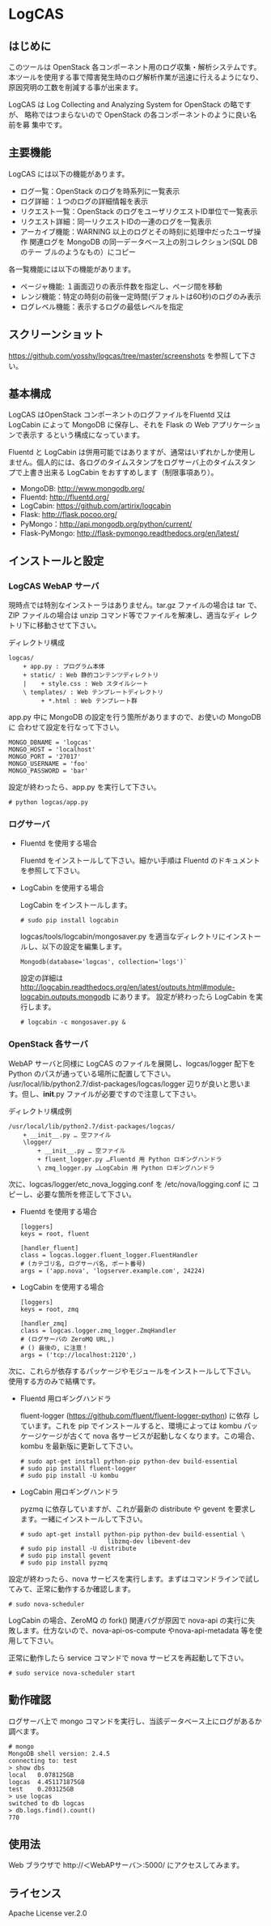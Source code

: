 # LogCAS

## はじめに

このツールは OpenStack 各コンポーネント用のログ収集・解析システムです。
本ツールを使用する事で障害発生時のログ解析作業が迅速に行えるようになり、
原因究明の工数を削減する事が出来ます。

LogCAS は Log Collecting and Analyzing System for OpenStack の略ですが、
略称ではつまらないので OpenStack の各コンポーネントのように良い名前を募
集中です。


## 主要機能

LogCAS には以下の機能があります。

* ログ一覧：OpenStack のログを時系列に一覧表示
* ログ詳細：１つのログの詳細情報を表示
* リクエスト一覧：OpenStack のログをユーザリクエストID単位で一覧表示
* リクエスト詳細：同一リクエストIDの一連のログを一覧表示
* アーカイブ機能：WARNING 以上のログとその時刻に処理中だったユーザ操作
  関連ログを MongoDB の同一データベース上の別コレクション(SQL DBのテー
  ブルのようなもの）にコピー

各一覧機能には以下の機能があります。

* ページャ機能: １画面辺りの表示件数を指定し、ページ間を移動
* レンジ機能：特定の時刻の前後一定時間(デフォルトは60秒)のログのみ表示
* ログレベル機能：表示するログの最低レベルを指定


## スクリーンショット

https://github.com/yosshy/logcas/tree/master/screenshots を参照して下さ
い。


## 基本構成

LogCAS はOpenStack コンポーネントのログファイルをFluentd 又は LogCabin
によって MongoDB に保存し、それを Flask の Web アプリケーションで表示す
るという構成になっています。

Fluentd と LogCabin は併用可能ではありますが、通常はいずれかしか使用し
ません。個人的には、各ログのタイムスタンプをログサーバ上のタイムスタン
プで上書き出来る LogCabin をおすすめします（制限事項あり）。

* MongoDB: http://www.mongodb.org/
* Fluentd: http://fluentd.org/
* LogCabin: https://github.com/artirix/logcabin
* Flask: http://flask.pocoo.org/
* PyMongo：http://api.mongodb.org/python/current/
* Flask-PyMongo: http://flask-pymongo.readthedocs.org/en/latest/


## インストールと設定

### LogCAS WebAP サーバ

現時点では特別なインストーラはありません。tar.gz ファイルの場合は tar
で、ZIP ファイルの場合は unzip コマンド等でファイルを解凍し、適当なディ
レクトリ下に移動させて下さい。

ディレクトリ構成

```
logcas/
    + app.py : プログラム本体
    + static/ : Web 静的コンテンツディレクトリ
    |    + style.css : Web スタイルシート
    \ templates/ : Web テンプレートディレクトリ
         + *.html : Web テンプレート群
```

app.py 中に MongoDB の設定を行う箇所がありますので、お使いの MongoDB に
合わせて設定を行なって下さい。

```
MONGO_DBNAME = 'logcas'
MONGO_HOST = 'localhost'
MONGO_PORT = '27017'
MONGO_USERNAME = 'foo'
MONGO_PASSWORD = 'bar'
```

設定が終わったら、app.py を実行して下さい。

```
# python logcas/app.py
```


### ログサーバ

* Fluentd を使用する場合

  Fluentd をインストールして下さい。細かい手順は Fluentd のドキュメント
  を参照して下さい。

* LogCabin を使用する場合

  LogCabin をインストールします。

  ```
  # sudo pip install logcabin
  ```

  logcas/tools/logcabin/mongosaver.py を適当なディレクトリにインストー
  ルし、以下の設定を編集します。

  ```
  Mongodb(database='logcas', collection='logs')`
  ```

  設定の詳細は
  http://logcabin.readthedocs.org/en/latest/outputs.html#module-logcabin.outputs.mongodb
  にあります。
  設定が終わったら LogCabin を実行します。

  ```
  # logcabin -c mongosaver.py &
  ```

### OpenStack 各サーバ

WebAP サーバと同様に LogCAS のファイルを展開し、logcas/logger 配下を
Python のパスが通っている場所に配置して下さい。
/usr/local/lib/python2.7/dist-packages/logcas/logger 辺りが良いと思いま
す。但し、__init__.py ファイルが必要ですので注意して下さい。

ディレクトリ構成例
```
/usr/local/lib/python2.7/dist-packages/logcas/
    + __init__.py … 空ファイル
    \logger/
        + __init__.py … 空ファイル
        + fluent_logger.py …Fluentd 用 Python ロギングハンドラ
        \ zmq_logger.py …LogCabin 用 Python ロギングハンドラ
```

次に、logcas/logger/etc_nova_logging.conf を /etc/nova/logging.conf に
コピーし、必要な箇所を修正して下さい。

* Fluentd を使用する場合

  ```
  [loggers]
  keys = root, fluent

  [handler_fluent]
  class = logcas.logger.fluent_logger.FluentHandler
  # (カテゴリ名, ログサーバ名, ポート番号)
  args = ('app.nova', 'logserver.example.com', 24224)
  ```
  
* LogCabin を使用する場合

  ```
  [loggers]
  keys = root, zmq

  [handler_zmq]
  class = logcas.logger.zmq_logger.ZmqHandler
  # (ログサーバの ZeroMQ URL,)
  # () 最後の, に注意！
  args = ('tcp://localhost:2120',)
  ```
    
次に、これらが依存するパッケージやモジュールをインストールして下さい。
使用する方のみで結構です。

* Fluentd 用ロギングハンドラ

  fluent-logger (https://github.com/fluent/fluent-logger-python) に依存
  しています。これを pip でインストールすると、環境によっては kombu パッ
  ケージケージが古くて nova 各サービスが起動しなくなります。この場合、
  kombu を最新版に更新して下さい。
  
  ```
  # sudo apt-get install python-pip python-dev build-essential
  # sudo pip install fluent-logger
  # sudo pip install -U kombu
  ```
  
* LogCabin 用ロギングハンドラ

  pyzmq に依存していますが、これが最新の distribute や gevent を要求し
  ます。一緒にインストールして下さい。

  ```
  # sudo apt-get install python-pip python-dev build-essential \
                          libzmq-dev libevent-dev
  # sudo pip install -U distribute
  # sudo pip install gevent
  # sudo pip install pyzmq
  ```
  
設定が終わったら、nova サービスを実行します。まずはコマンドラインで試し
てみて、正常に動作するか確認します。

```
# sudo nova-scheduler
```

LogCabin の場合、ZeroMQ の fork() 関連バグが原因で nova-api の実行に失
敗します。仕方ないので、nova-api-os-compute やnova-api-metadata 等を使
用して下さい。

正常に動作したら service コマンドで nova サービスを再起動して下さい。

```
# sudo service nova-scheduler start
```

## 動作確認

ログサーバ上で mongo コマンドを実行し、当該データベース上にログがあるか
調べます。

```
# mongo
MongoDB shell version: 2.4.5
connecting to: test
> show dbs
local   0.078125GB
logcas  4.451171875GB
test    0.203125GB
> use logcas
switched to db logcas
> db.logs.find().count()
770
```

## 使用法

Web ブラウザで http://＜WebAPサーバ＞:5000/ にアクセスしてみます。

## ライセンス

Apache License ver.2.0
